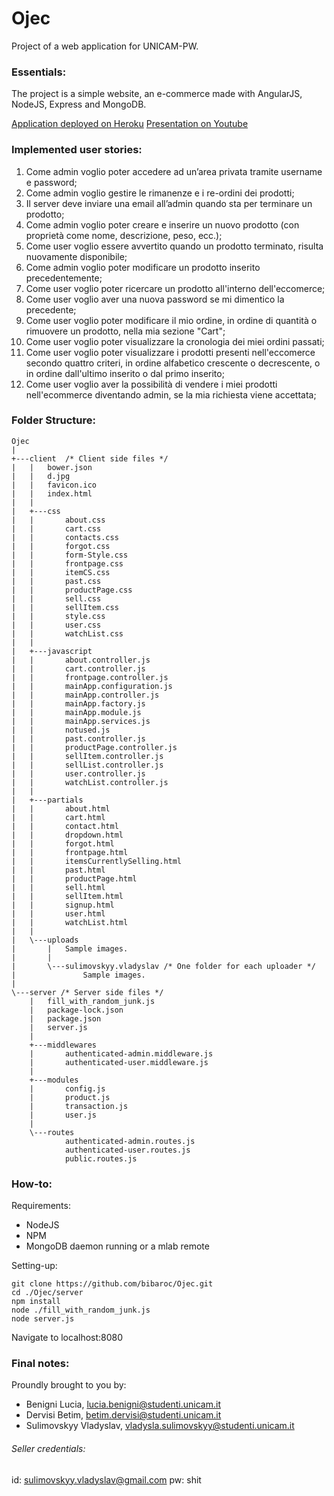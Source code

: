 # Ojec
Project of a web application for UNICAM-PW.

### Essentials: 

The project is a simple website, an e-commerce made with AngularJS, NodeJS, Express and MongoDB.

[Application deployed on Heroku](http://ojec.herokuapp.com)
[Presentation on Youtube](https://www.google.it)

### Implemented user stories:
1. Come admin voglio poter accedere ad un’area privata tramite username e password;
2. Come admin voglio gestire le rimanenze e i re-ordini dei prodotti;
3. Il server deve inviare una email all’admin quando sta per terminare un prodotto;
4. Come admin voglio poter creare e inserire un nuovo prodotto (con proprietà come nome, descrizione, peso, ecc.);
5. Come user voglio essere avvertito quando un prodotto terminato, risulta nuovamente disponibile;
6. Come admin voglio poter modificare un prodotto inserito precedentemente;
7. Come user voglio poter ricercare un prodotto all'interno dell'eccomerce;
8. Come user voglio aver una nuova password se mi dimentico la precedente;  
9. Come user voglio poter modificare il mio ordine, in ordine di quantità o rimuovere un prodotto, nella mia sezione "Cart";
10. Come user voglio poter visualizzare la cronologia dei miei ordini passati;
11. Come user voglio poter visualizzare i prodotti presenti nell'eccomerce secondo quattro criteri, in ordine alfabetico crescente o decrescente, o in ordine dall'ultimo inserito o dal primo inserito;
12. Come user voglio aver la possibilità di vendere i miei prodotti nell'ecommerce diventando admin, se la mia richiesta viene accettata;

### Folder Structure:

    Ojec
    |               
    +---client  /* Client side files */
    |   |   bower.json
    |   |   d.jpg
    |   |   favicon.ico
    |   |   index.html
    |   |   
    |   +---css
    |   |       about.css
    |   |       cart.css
    |   |       contacts.css
    |   |       forgot.css
    |   |       form-Style.css
    |   |       frontpage.css
    |   |       itemCS.css
    |   |       past.css
    |   |       productPage.css
    |   |       sell.css
    |   |       sellItem.css
    |   |       style.css
    |   |       user.css
    |   |       watchList.css
    |   |       
    |   +---javascript
    |   |       about.controller.js
    |   |       cart.controller.js
    |   |       frontpage.controller.js
    |   |       mainApp.configuration.js
    |   |       mainApp.controller.js
    |   |       mainApp.factory.js
    |   |       mainApp.module.js
    |   |       mainApp.services.js
    |   |       notused.js
    |   |       past.controller.js
    |   |       productPage.controller.js
    |   |       sellItem.controller.js
    |   |       sellList.controller.js
    |   |       user.controller.js
    |   |       watchList.controller.js
    |   |       
    |   +---partials
    |   |       about.html
    |   |       cart.html
    |   |       contact.html
    |   |       dropdown.html
    |   |       forgot.html
    |   |       frontpage.html
    |   |       itemsCurrentlySelling.html
    |   |       past.html
    |   |       productPage.html
    |   |       sell.html
    |   |       sellItem.html
    |   |       signup.html
    |   |       user.html
    |   |       watchList.html
    |   |       
    |   \---uploads
    |       |   Sample images.
    |       |   
    |       \---sulimovskyy.vladyslav /* One folder for each uploader */
    |               Sample images.
    |               
    \---server /* Server side files */
        |   fill_with_random_junk.js
        |   package-lock.json
        |   package.json
        |   server.js
        |   
        +---middlewares
        |       authenticated-admin.middleware.js
        |       authenticated-user.middleware.js
        |       
        +---modules
        |       config.js
        |       product.js
        |       transaction.js
        |       user.js
        |           
        \---routes
                authenticated-admin.routes.js
                authenticated-user.routes.js
                public.routes.js
            
### How-to:
Requirements:
* NodeJS 
* NPM 
* MongoDB daemon running or a mlab remote

Setting-up:

    git clone https://github.com/bibaroc/Ojec.git
    cd ./Ojec/server
    npm install 
    node ./fill_with_random_junk.js
    node server.js

Navigate to localhost:8080

### Final notes:

Proundly brought to you by:
* Benigni Lucia, lucia.benigni@studenti.unicam.it
* Dervisi Betim, betim.dervisi@studenti.unicam.it
* Sulimovskyy Vladyslav, vladysla.sulimovskyy@studenti.unicam.it

###### Seller credentials:
id: sulimovskyy.vladyslav@gmail.com
pw: shit